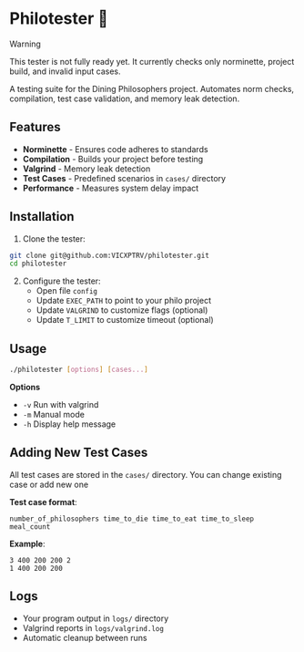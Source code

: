 # Philotester 🥢

> [!WARNING]  
> This tester is not fully ready yet. It currently checks only norminette, project build, and invalid input cases.

A testing suite for the Dining Philosophers project. Automates norm checks, compilation, test case validation, and memory leak detection.

<!-- ![Test Example](add png when done) -->

## Features

- **Norminette** - Ensures code adheres to standards
- **Compilation** - Builds your project before testing
- **Valgrind** - Memory leak detection
- **Test Cases** - Predefined scenarios in `cases/` directory
- **Performance** - Measures system delay impact

## Installation

1. Clone the tester:
```bash
git clone git@github.com:VICXPTRV/philotester.git
cd philotester
```

2. Configure the tester:
   - Open file `config`
   - Update `EXEC_PATH` to point to your philo project
   - Update `VALGRIND` to customize flags (optional)
   - Update `T_LIMIT` to customize timeout (optional)

## Usage

```bash
./philotester [options] [cases...]
```
**Options**
- `-v`    Run with valgrind
- `-m`    Manual mode
- `-h`    Display help message


## Adding New Test Cases

All test cases are stored in the `cases/` directory.
You can change existing case or add new one

**Test case format**:
```text
number_of_philosophers time_to_die time_to_eat time_to_sleep meal_count
```

**Example**:
```text
3 400 200 200 2
1 400 200 200
```

## Logs

- Your program output in `logs/` directory
- Valgrind reports in `logs/valgrind.log`
- Automatic cleanup between runs
